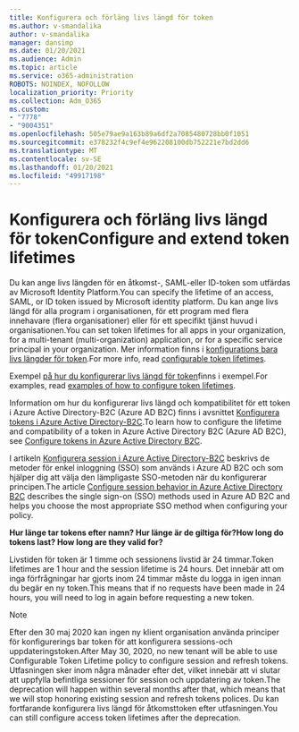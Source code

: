```yaml
---
title: Konfigurera och förläng livs längd för token
ms.author: v-smandalika
author: v-smandalika
manager: dansimp
ms.date: 01/20/2021
ms.audience: Admin
ms.topic: article
ms.service: o365-administration
ROBOTS: NOINDEX, NOFOLLOW
localization_priority: Priority
ms.collection: Adm_O365
ms.custom:
- "7778"
- "9004351"
ms.openlocfilehash: 505e79ae9a163b89a6df2a7085480728bb0f1051
ms.sourcegitcommit: e378232f4c9ef4e962208100db752221e7bd2dd6
ms.translationtype: MT
ms.contentlocale: sv-SE
ms.lasthandoff: 01/20/2021
ms.locfileid: "49917198"
---
```

# <a name="configure-and-extend-token-lifetimes"></a><span data-ttu-id="c33b1-102">Konfigurera och förläng livs längd för token</span><span class="sxs-lookup"><span data-stu-id="c33b1-102">Configure and extend token lifetimes</span></span>

<span data-ttu-id="c33b1-103">Du kan ange livs längden för en åtkomst-, SAML-eller ID-token som utfärdas av Microsoft Identity Platform.</span><span class="sxs-lookup"><span data-stu-id="c33b1-103">You can specify the lifetime of an access, SAML, or ID token issued by Microsoft identity platform.</span></span> <span data-ttu-id="c33b1-104">Du kan ange livs längd för alla program i organisationen, för ett program med flera innehavare (flera organisationer) eller för ett specifikt tjänst huvud i organisationen.</span><span class="sxs-lookup"><span data-stu-id="c33b1-104">You can set token lifetimes for all apps in your organization, for a multi-tenant (multi-organization) application, or for a specific service principal in your organization.</span></span> <span data-ttu-id="c33b1-105">Mer information finns i [konfigurations bara livs längder för token](https://docs.microsoft.com/azure/active-directory/develop/active-directory-configurable-token-lifetimes).</span><span class="sxs-lookup"><span data-stu-id="c33b1-105">For more info, read [configurable token lifetimes](https://docs.microsoft.com/azure/active-directory/develop/active-directory-configurable-token-lifetimes).</span></span>

<span data-ttu-id="c33b1-106">Exempel [på hur du konfigurerar livs längd för token](https://docs.microsoft.com/azure/active-directory/develop/configure-token-lifetimes)finns i exempel.</span><span class="sxs-lookup"><span data-stu-id="c33b1-106">For examples, read [examples of how to configure token lifetimes](https://docs.microsoft.com/azure/active-directory/develop/configure-token-lifetimes).</span></span>

<span data-ttu-id="c33b1-107">Information om hur du konfigurerar livs längd och kompatibilitet för ett token i Azure Active Directory-B2C (Azure AD B2C) finns i avsnittet [Konfigurera tokens i Azure Active Directory-B2C](https://docs.microsoft.com/azure/active-directory-b2c/configure-tokens?pivots=b2c-user-flow).</span><span class="sxs-lookup"><span data-stu-id="c33b1-107">To learn how to configure the lifetime and compatibility of a token in Azure Active Directory B2C (Azure AD B2C), see [Configure tokens in Azure Active Directory B2C](https://docs.microsoft.com/azure/active-directory-b2c/configure-tokens?pivots=b2c-user-flow).</span></span>

<span data-ttu-id="c33b1-108">I artikeln [Konfigurera session i Azure Active Directory-B2C](https://docs.microsoft.com/azure/active-directory-b2c/session-behavior?pivots=b2c-user-flow) beskrivs de metoder för enkel inloggning (SSO) som används i Azure AD B2C och som hjälper dig att välja den lämpligaste SSO-metoden när du konfigurerar principen.</span><span class="sxs-lookup"><span data-stu-id="c33b1-108">The article [Configure session behavior in Azure Active Directory B2C](https://docs.microsoft.com/azure/active-directory-b2c/session-behavior?pivots=b2c-user-flow) describes the single sign-on (SSO) methods used in Azure AD B2C and helps you choose the most appropriate SSO method when configuring your policy.</span></span>

<span data-ttu-id="c33b1-109">**Hur länge tar tokens efter namn? Hur länge är de giltiga för?**</span><span class="sxs-lookup"><span data-stu-id="c33b1-109">**How long do tokens last? How long are they valid for?**</span></span>

<span data-ttu-id="c33b1-110">Livstiden för token är 1 timme och sessionens livstid är 24 timmar.</span><span class="sxs-lookup"><span data-stu-id="c33b1-110">Token lifetimes are 1 hour and the session lifetime is 24 hours.</span></span> <span data-ttu-id="c33b1-111">Det innebär att om inga förfrågningar har gjorts inom 24 timmar måste du logga in igen innan du begär en ny token.</span><span class="sxs-lookup"><span data-stu-id="c33b1-111">This means that if no requests have been made in 24 hours, you will need to log in again before requesting a new token.</span></span>

> [!NOTE]
> <span data-ttu-id="c33b1-112">Efter den 30 maj 2020 kan ingen ny klient organisation använda principer för konfigurerings bar token för att konfigurera sessions-och uppdateringstoken.</span><span class="sxs-lookup"><span data-stu-id="c33b1-112">After May 30, 2020, no new tenant will be able to use Configurable Token Lifetime policy to configure session and refresh tokens.</span></span> <span data-ttu-id="c33b1-113">Utfasningen sker inom några månader efter det, vilket innebär att vi slutar att uppfylla befintliga sessioner för session och uppdatering av token.</span><span class="sxs-lookup"><span data-stu-id="c33b1-113">The deprecation will happen within several months after that, which means that we will stop honoring existing session and refresh tokens polices.</span></span> <span data-ttu-id="c33b1-114">Du kan fortfarande konfigurera livs längd för åtkomsttoken efter utfasningen.</span><span class="sxs-lookup"><span data-stu-id="c33b1-114">You can still configure access token lifetimes after the deprecation.</span></span>






